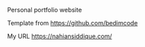 Personal portfolio website

Template from https://github.com/bedimcode

My URL https://nahiansiddique.com/
